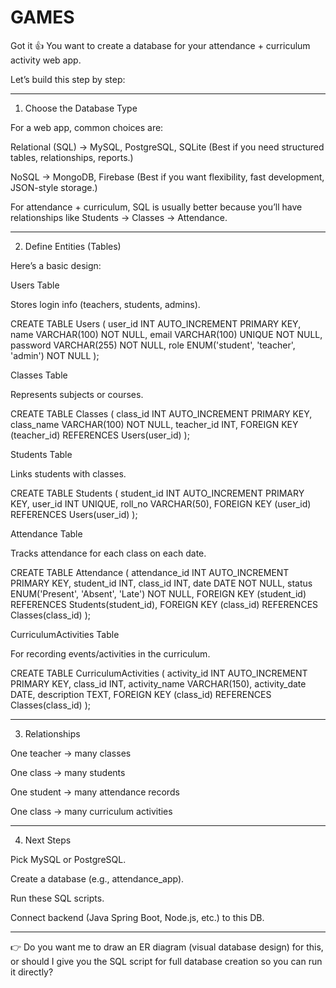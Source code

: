 # GAMES


Got it 👍 You want to create a database for your attendance + curriculum activity web app.

Let’s build this step by step:


---

1. Choose the Database Type

For a web app, common choices are:

Relational (SQL) → MySQL, PostgreSQL, SQLite
(Best if you need structured tables, relationships, reports.)

NoSQL → MongoDB, Firebase
(Best if you want flexibility, fast development, JSON-style storage.)


For attendance + curriculum, SQL is usually better because you’ll have relationships like Students → Classes → Attendance.


---

2. Define Entities (Tables)

Here’s a basic design:

Users Table

Stores login info (teachers, students, admins).

CREATE TABLE Users (
    user_id INT AUTO_INCREMENT PRIMARY KEY,
    name VARCHAR(100) NOT NULL,
    email VARCHAR(100) UNIQUE NOT NULL,
    password VARCHAR(255) NOT NULL,
    role ENUM('student', 'teacher', 'admin') NOT NULL
);

Classes Table

Represents subjects or courses.

CREATE TABLE Classes (
    class_id INT AUTO_INCREMENT PRIMARY KEY,
    class_name VARCHAR(100) NOT NULL,
    teacher_id INT,
    FOREIGN KEY (teacher_id) REFERENCES Users(user_id)
);

Students Table

Links students with classes.

CREATE TABLE Students (
    student_id INT AUTO_INCREMENT PRIMARY KEY,
    user_id INT UNIQUE,
    roll_no VARCHAR(50),
    FOREIGN KEY (user_id) REFERENCES Users(user_id)
);

Attendance Table

Tracks attendance for each class on each date.

CREATE TABLE Attendance (
    attendance_id INT AUTO_INCREMENT PRIMARY KEY,
    student_id INT,
    class_id INT,
    date DATE NOT NULL,
    status ENUM('Present', 'Absent', 'Late') NOT NULL,
    FOREIGN KEY (student_id) REFERENCES Students(student_id),
    FOREIGN KEY (class_id) REFERENCES Classes(class_id)
);

CurriculumActivities Table

For recording events/activities in the curriculum.

CREATE TABLE CurriculumActivities (
    activity_id INT AUTO_INCREMENT PRIMARY KEY,
    class_id INT,
    activity_name VARCHAR(150),
    activity_date DATE,
    description TEXT,
    FOREIGN KEY (class_id) REFERENCES Classes(class_id)
);


---

3. Relationships

One teacher → many classes

One class → many students

One student → many attendance records

One class → many curriculum activities



---

4. Next Steps

Pick MySQL or PostgreSQL.

Create a database (e.g., attendance_app).

Run these SQL scripts.

Connect backend (Java Spring Boot, Node.js, etc.) to this DB.



---

👉 Do you want me to draw an ER diagram (visual database design) for this, or should I give you the SQL script for full database creation so you can run it directly?



